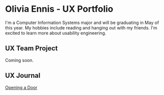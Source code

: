 # Olivia Ennis - UX Portfolio

I'm a Computer Information Systems major and will be graduating in May of this year. My hobbies include reading and hanging out with my friends. I'm excited to learn more about usability engineering.

## UX Team Project

Coming soon.

## UX Journal

[Opening a Door](j01/)
